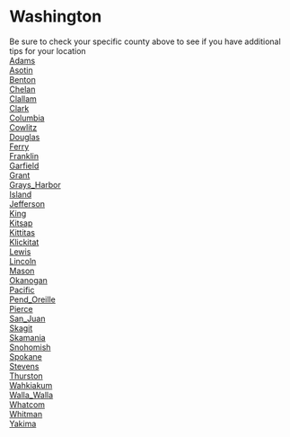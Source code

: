 # Washington
Be sure to check your specific county above to see if you have additional tips for your location\
[Adams](Adams.md)\
[Asotin](Asotin.md)\
[Benton](Benton.md)\
[Chelan](Chelan.md)\
[Clallam](Clallam.md)\
[Clark](Clark.md)\
[Columbia](Columbia.md)\
[Cowlitz](Cowlitz.md)\
[Douglas](Douglas.md)\
[Ferry](Ferry.md)\
[Franklin](Franklin.md)\
[Garfield](Garfield.md)\
[Grant](Grant.md)\
[Grays_Harbor](Grays_Harbor.md)\
[Island](Island.md)\
[Jefferson](Jefferson.md)\
[King](King.md)\
[Kitsap](Kitsap.md)\
[Kittitas](Kittitas.md)\
[Klickitat](Klickitat.md)\
[Lewis](Lewis.md)\
[Lincoln](Lincoln.md)\
[Mason](Mason.md)\
[Okanogan](Okanogan.md)\
[Pacific](Pacific.md)\
[Pend_Oreille](Pend_Oreille.md)\
[Pierce](Pierce.md)\
[San_Juan](San_Juan.md)\
[Skagit](Skagit.md)\
[Skamania](Skamania.md)\
[Snohomish](Snohomish.md)\
[Spokane](Spokane.md)\
[Stevens](Stevens.md)\
[Thurston](Thurston.md)\
[Wahkiakum](Wahkiakum.md)\
[Walla_Walla](Walla_Walla.md)\
[Whatcom](Whatcom.md)\
[Whitman](Whitman.md)\
[Yakima](Yakima.md)